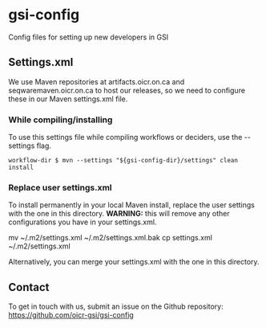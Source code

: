 # gsi-config
Config files for setting up new developers in GSI

## Settings.xml

We use Maven repositories at artifacts.oicr.on.ca and seqwaremaven.oicr.on.ca
to host our releases, so we need to configure these in our Maven settings.xml
file.

### While compiling/installing

To use this settings file while compiling workflows or deciders, use the
--settings flag.

    workflow-dir $ mvn --settings "${gsi-config-dir}/settings" clean install


### Replace user settings.xml

To install permanently in your local Maven install, replace the user settings
with the one in this directory. **WARNING:** this will remove any other
configurations you have in your settings.xml.

   mv ~/.m2/settings.xml ~/.m2/settings.xml.bak
   cp settings.xml ~/.m2/settings.xml

Alternatively, you can merge your settings.xml with the one in this directory.

## Contact

To get in touch with us, submit an issue on the Github repository:
https://github.com/oicr-gsi/gsi-config

